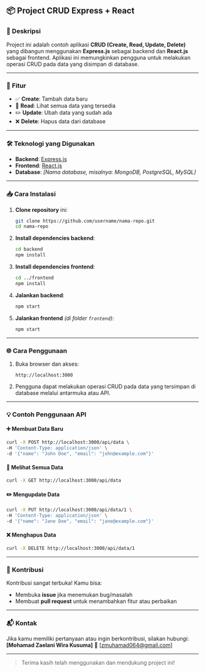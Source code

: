 ## 📦 Project CRUD Express + React

### 📝 Deskripsi

Project ini adalah contoh aplikasi **CRUD (Create, Read, Update, Delete)** yang dibangun menggunakan **Express.js** sebagai backend dan **React.js** sebagai frontend. Aplikasi ini memungkinkan pengguna untuk melakukan operasi CRUD pada data yang disimpan di database.

---

### 🚀 Fitur

* ✅ **Create**: Tambah data baru
* 📄 **Read**: Lihat semua data yang tersedia
* ✏️ **Update**: Ubah data yang sudah ada
* ❌ **Delete**: Hapus data dari database

---

### 🛠️ Teknologi yang Digunakan

* **Backend**: [Express.js](https://expressjs.com/)
* **Frontend**: [React.js](https://reactjs.org/)
* **Database**: *\[Nama database, misalnya: MongoDB, PostgreSQL, MySQL]*

---

### 📥 Cara Instalasi

1. **Clone repository** ini:

   ```bash
   git clone https://github.com/username/nama-repo.git
   cd nama-repo
   ```

2. **Install dependencies backend**:

   ```bash
   cd backend
   npm install
   ```

3. **Install dependencies frontend**:

   ```bash
   cd ../frontend
   npm install
   ```

4. **Jalankan backend**:

   ```bash
   npm start
   ```

5. **Jalankan frontend** *(di folder `frontend`)*:

   ```bash
   npm start
   ```

---

### 🌐 Cara Penggunaan

1. Buka browser dan akses:

   ```
   http://localhost:3000
   ```

2. Pengguna dapat melakukan operasi CRUD pada data yang tersimpan di database melalui antarmuka atau API.

---

### 💡 Contoh Penggunaan API

#### ➕ Membuat Data Baru

```bash
curl -X POST http://localhost:3000/api/data \
-H 'Content-Type: application/json' \
-d '{"name": "John Doe", "email": "john@example.com"}'
```

#### 📄 Melihat Semua Data

```bash
curl -X GET http://localhost:3000/api/data
```

#### ✏️ Mengupdate Data

```bash
curl -X PUT http://localhost:3000/api/data/1 \
-H 'Content-Type: application/json' \
-d '{"name": "Jane Doe", "email": "jane@example.com"}'
```

#### ❌ Menghapus Data

```bash
curl -X DELETE http://localhost:3000/api/data/1
```

---

### 🤝 Kontribusi

Kontribusi sangat terbuka!
Kamu bisa:

* Membuka **issue** jika menemukan bug/masalah
* Membuat **pull request** untuk menambahkan fitur atau perbaikan

---


### 📬 Kontak

Jika kamu memiliki pertanyaan atau ingin berkontribusi, silakan hubungi:
**\[Mohamad Zaelani Wira Kusuma]**
📧 \[zmuhamad064@gmail.com]

---

> Terima kasih telah menggunakan dan mendukung project ini!

